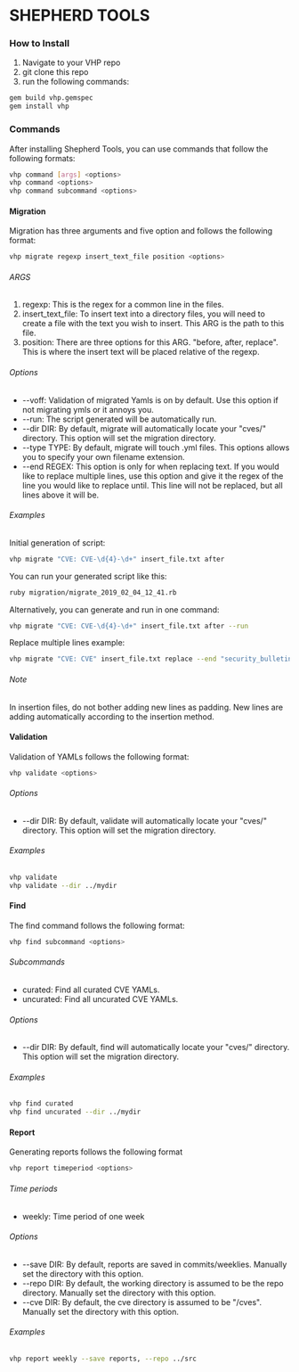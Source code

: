 # SHEPHERD TOOLS
### How to Install
1. Navigate to your VHP repo
2. git clone this repo
3. run the following commands:
```sh
gem build vhp.gemspec
gem install vhp
```
### Commands
After installing Shepherd Tools, you can use commands that follow the following formats:
```sh
vhp command [args] <options>
vhp command <options>
vhp command subcommand <options>
```
#### Migration
Migration has three arguments and five option and follows the following format:
```sh
vhp migrate regexp insert_text_file position <options>
```
###### ARGS
1. regexp: This is the regex for a common line in the files.
2. insert_text_file: To insert text into a directory files, you will need to create a file with the text you wish to insert. This ARG is the path to this file.
3. position: There are three options for this ARG. "before, after, replace". This is where the insert text will be placed relative of the regexp.
###### Options
* \-\-voff: Validation of migrated Yamls is on by default. Use this option if not migrating ymls or it annoys you.
* \-\-run: The script generated will be automatically run.
* \-\-dir DIR: By default, migrate will automatically locate your "cves/" directory. This option will set the migration directory.
* \-\-type TYPE: By default, migrate will touch .yml files. This options allows you to specify your own filename extension.
* \-\-end REGEX: This option is only for when replacing text. If you would like to replace multiple lines, use this option and give it the regex of the line you would like to replace until. This line will not be replaced, but all lines above it will be.
###### Examples
Initial generation of script:
```sh
vhp migrate "CVE: CVE-\d{4}-\d+" insert_file.txt after 
```
You can run your generated script like this:
```sh
ruby migration/migrate_2019_02_04_12_41.rb
```
Alternatively, you can generate and run in one command:
```sh
vhp migrate "CVE: CVE-\d{4}-\d+" insert_file.txt after --run
```
Replace multiple lines example:
```sh
vhp migrate "CVE: CVE" insert_file.txt replace --end "security_bulletin" --run
```
###### Note
In insertion files, do not bother adding new lines as padding. New lines are adding automatically according to the insertion method.
#### Validation
Validation of YAMLs follows the following format:
```sh
vhp validate <options>
```
###### Options
* \-\-dir DIR: By default, validate will automatically locate your "cves/" directory. This option will set the migration directory.
###### Examples
```sh
vhp validate
vhp validate --dir ../mydir
```
#### Find
The find command follows the following format:
```sh
vhp find subcommand <options>
```
###### Subcommands
* curated: Find all curated CVE YAMLs.
* uncurated: Find all uncurated CVE YAMLs.
###### Options
* \-\-dir DIR: By default, find will automatically locate your "cves/" directory. This option will set the migration directory.
###### Examples
```sh
vhp find curated
vhp find uncurated --dir ../mydir
```

#### Report
Generating reports follows the following format
```sh
vhp report timeperiod <options>
```
###### Time periods
* weekly: Time period of one week
###### Options
* \-\-save DIR: By default, reports are saved in commits/weeklies. Manually set the directory with this option.
* \-\-repo DIR: By default, the working directory is assumed to be the repo directory. Manually set the directory with this option.
* \-\-cve DIR: By default, the cve directory is assumed to be "/cves". Manually set the directory with this option.
###### Examples
```sh
vhp report weekly --save reports, --repo ../src
```
